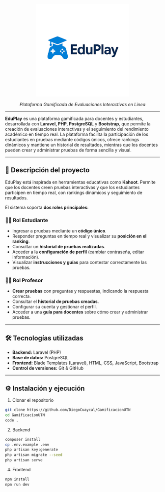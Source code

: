 <p align="center">
  <img src="EduPlay.png" alt="Logo de EduPlay" width="300"/>
</p>

<p align="center"><i>Plataforma Gamificada de Evaluaciones Interactivas en Línea</i></p>

---


**EduPlay** es una plataforma gamificada para docentes y estudiantes, desarrollada con **Laravel, PHP, PostgreSQL** y **Bootstrap**, que permite la creación de evaluaciones interactivas y el seguimiento del rendimiento académico en tiempo real. La plataforma facilita la participación de los estudiantes en pruebas mediante códigos únicos, ofrece rankings dinámicos y mantiene un historial de resultados, mientras que los docentes pueden crear y administrar pruebas de forma sencilla y visual.

---

## 🚀 Descripción del proyecto

EduPlay está inspirada en herramientas educativas como **Kahoot**. Permite que los docentes creen pruebas interactivas y que los estudiantes participen en tiempo real, con rankings dinámicos y seguimiento de resultados.  

El sistema soporta **dos roles principales**:

### 👩‍🎓 Rol Estudiante
- Ingresar a pruebas mediante un **código único**.  
- Responder preguntas en tiempo real y visualizar su **posición en el ranking**.  
- Consultar un **historial de pruebas realizadas**.  
- Acceder a la **configuración de perfil** (cambiar contraseña, editar información).  
- Visualizar **instrucciones y guías** para contestar correctamente las pruebas.  

### 👨‍🏫 Rol Profesor
- **Crear pruebas** con preguntas y respuestas, indicando la respuesta correcta.  
- Consultar el **historial de pruebas creadas**.  
- Configurar su cuenta y gestionar el perfil.  
- Acceder a una **guía para docentes** sobre cómo crear y administrar pruebas.  

---

## 🛠 Tecnologías utilizadas
- **Backend:** Laravel (PHP)  
- **Base de datos:** PostgreSQL  
- **Frontend:** Blade Templates (Laravel), HTML, CSS, JavaScript, Bootstrap  
- **Control de versiones:** Git & GitHub  

---

## ⚙️ Instalación y ejecución

 1. Clonar el repositorio
```sh
git clone https://github.com/DiegoCuaycal/GamificacionUTN
cd GamificacionUTN
code .
```

2. Backend
```sh
composer install
cp .env.example .env
php artisan key:generate
php artisan migrate --seed
php artisan serve
```

4. Frontend
```sh
npm install
npm run dev
```

